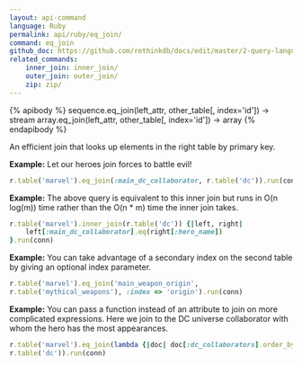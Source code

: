 ```yaml
---
layout: api-command 
language: Ruby
permalink: api/ruby/eq_join/
command: eq_join 
github_doc: https://github.com/rethinkdb/docs/edit/master/2-query-language/api/ruby/joins/eq_join.md
related_commands:
    inner_join: inner_join/
    outer_join: outer_join/
    zip: zip/
---
```



{% apibody %}
sequence.eq_join(left_attr, other_table[, index='id']) → stream
array.eq_join(left_attr, other_table[, index='id']) → array
{% endapibody %}

An efficient join that looks up elements in the right table by primary key.

__Example:__ Let our heroes join forces to battle evil!

```rb
r.table('marvel').eq_join(:main_dc_collaborator, r.table('dc')).run(conn)
```

__Example:__ The above query is equivalent to this inner join but runs in O(n log(m))
time rather than the O(n * m) time the inner join takes.

```rb
r.table('marvel').inner_join(r.table('dc')) {|left, right|
    left[:main_dc_collaborator].eq(right[:hero_name])
}.run(conn)
```


__Example:__ You can take advantage of a secondary index on the second table by giving
an optional index parameter.

```rb
r.table('marvel').eq_join('main_weapon_origin',
r.table('mythical_weapons'), :index => 'origin').run(conn)
```


__Example:__ You can pass a function instead of an attribute to join on more
complicated expressions. Here we join to the DC universe collaborator with whom the
hero has the most appearances.

```rb
r.table('marvel').eq_join(lambda {|doc| doc[:dc_collaborators].order_by(:appearances)[0][:name]},
r.table('dc')).run(conn)
```

